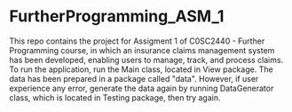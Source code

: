 # FurtherProgramming_ASM_1
This repo contains the project for Assigment 1 of C0SC2440 - Further Programming course, in which an insurance claims management system has been developed, enabling users to manage, track, and process claims.
To run the application, run the Main class, located in View package. The data has been prepared in a package called "data". However, if user experience any error, generate the data again by running DataGenerator class, which is located in Testing package, then try again.
